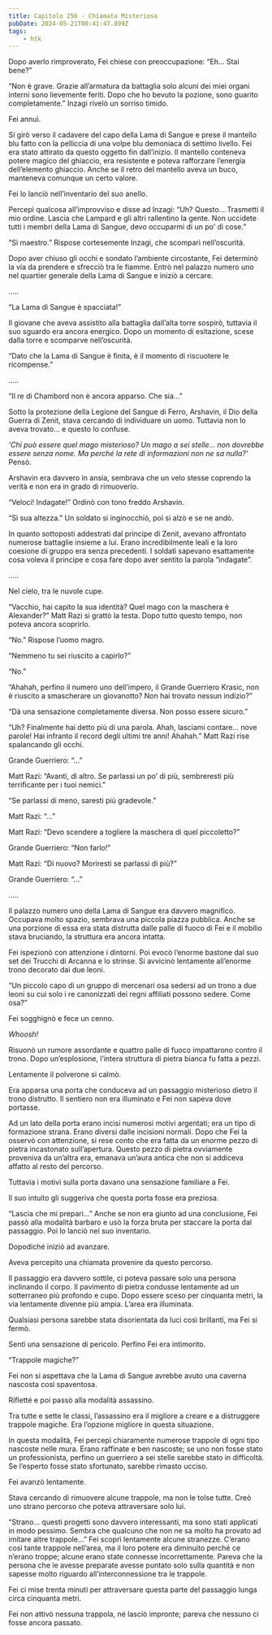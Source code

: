 ```yaml
---
title: Capitolo 256 - Chiamata Misteriosa
pubDate: 2024-05-21T00:41:47.899Z
tags:
    - htk
---
```


Dopo averlo rimproverato, Fei chiese con preoccupazione: “Eh… Stai bene?”

“Non è grave. Grazie all’armatura da battaglia solo alcuni dei miei organi interni sono lievemente feriti. Dopo che ho bevuto la pozione, sono guarito completamente.” Inzagi rivelò un sorriso timido.

Fei annuì.

Si girò verso il cadavere del capo della Lama di Sangue e prese il mantello blu fatto con la pelliccia di una volpe blu demoniaca di settimo livello. Fei era stato attirato da questo oggetto fin dall’inizio. Il mantello conteneva potere magico del ghiaccio, era resistente e poteva rafforzare l’energia dell’elemento ghiaccio. Anche se il retro del mantello aveva un buco, manteneva comunque un certo valore.

Fei lo lanciò nell’inventario del suo anello.

Percepì qualcosa all’improvviso e disse ad Inzagi: “Uh? Questo… Trasmetti il mio ordine. Lascia che Lampard e gli altri rallentino la gente. Non uccidete tutti i membri della Lama di Sangue, devo occuparmi di un po’ di cose.”

“Sì maestro.” Rispose cortesemente Inzagi, che scomparì nell’oscurità.

Dopo aver chiuso gli occhi e sondato l’ambiente circostante, Fei determinò la via da prendere e sfrecciò tra le fiamme. Entrò nel palazzo numero uno nel quartier generale della Lama di Sangue e iniziò a cercare.

…..

“La Lama di Sangue è spacciata!”

Il giovane che aveva assistito alla battaglia dall’alta torre sospirò, tuttavia il suo sguardo era ancora energico. Dopo un momento di esitazione, scese dalla torre e scomparve nell’oscurità.

“Dato che la Lama di Sangue è finita, è il momento di riscuotere le ricompense.”

…..

“Il re di Chambord non è ancora apparso. Che sia…”

Sotto la protezione della Legione del Sangue di Ferro, Arshavin, il Dio della Guerra di Zenit, stava cercando di individuare un uomo. Tuttavia non lo aveva trovato… e questo lo confuse.

<em>‘Chi può essere quel mago misterioso? Un mago a sei stelle… non dovrebbe essere senza nome. Ma perché la rete di informazioni non ne sa nulla?'</em> Pensò.

Arshavin era davvero in ansia, sembrava che un velo stesse coprendo la verità e non era in grado di rimuoverlo.

“Veloci! Indagate!” Ordinò con tono freddo Arshavin.

“Sì sua altezza.” Un soldato si inginocchiò, poi si alzò e se ne andò.

In quanto sottoposti addestrati dal principe di Zenit, avevano affrontato numerose battaglie insieme a lui. Erano incredibilmente leali e la loro coesione di gruppo era senza precedenti. I soldati sapevano esattamente cosa voleva il principe e cosa fare dopo aver sentito la parola “indagate”.

…..

Nel cielo, tra le nuvole cupe.

“Vacchio, hai capito la sua identità? Quel mago con la maschera è Alexander?” Matt Razi si grattò la testa. Dopo tutto questo tempo, non poteva ancora scoprirlo.

“No.” Rispose l’uomo magro.

“Nemmeno tu sei riuscito a capirlo?”

“No.”

“Ahahah, perfino il numero uno dell’impero, il Grande Guerriero Krasic, non è riuscito a smascherare un giovanotto? Non hai trovato nessun indizio?”

“Dà una sensazione completamente diversa. Non posso essere sicuro.”

“Uh? Finalmente hai detto più di una parola. Ahah, lasciami contare… nove parole! Hai infranto il record degli ultimi tre anni! Ahahah.” Matt Razi rise spalancando gli occhi.

Grande Guerriero: “...”

Matt Razi: “Avanti, dì altro. Se parlassi un po’ di più, sembreresti più terrificante per i tuoi nemici.”

“Se parlassi di meno, saresti più gradevole.”

Matt Razi: “...”

Matt Razi: “Devo scendere a togliere la maschera di quel piccoletto?”

Grande Guerriero: “Non farlo!”

Matt Razi: “Di nuovo? Moriresti se parlassi di più?”

Grande Guerriero: “...”

…..

Il palazzo numero uno della Lama di Sangue era davvero magnifico. Occupava molto spazio, sembrava una piccola piazza pubblica. Anche se una porzione di essa era stata distrutta dalle palle di fuoco di Fei e il mobilio stava bruciando, la struttura era ancora intatta.

Fei ispezionò con attenzione i dintorni. Poi evocò l’enorme bastone dal suo set dei Trucchi di Arcanna e lo strinse. Si avvicinò lentamente all’enorme trono decorato dai due leoni.

“Un piccolo capo di un gruppo di mercenari osa sedersi ad un trono a due leoni su cui solo i re canonizzati dei regni affiliati possono sedere. Come osa?”

Fei sogghignò e fece un cenno.

<em>Whoosh!</em>

Risuonò un rumore assordante e quattro palle di fuoco impattarono contro il trono. Dopo un’esplosione, l’intera struttura di pietra bianca fu fatta a pezzi.

Lentamente il polverone si calmò.

Era apparsa una porta che conduceva ad un passaggio misterioso dietro il trono distrutto. Il sentiero non era illuminato e Fei non sapeva dove portasse.

Ad un lato della porta erano incisi numerosi motivi argentati; era un tipo di formazione strana. Erano diversi dalle incisioni normali. Dopo che Fei la osservò con attenzione, si rese conto che era fatta da un enorme pezzo di pietra incastonato sull’apertura. Questo pezzo di pietra ovviamente proveniva da un’altra era, emanava un’aura antica che non si addiceva affatto al resto del percorso.

Tuttavia i motivi sulla porta davano una sensazione familiare a Fei.

Il suo intuito gli suggeriva che questa porta fosse era preziosa.

“Lascia che mi prepari…” Anche se non era giunto ad una conclusione, Fei passò alla modalità barbaro e usò la forza bruta per staccare la porta dal passaggio. Poi lo lanciò nel suo inventario.

Dopodiché iniziò ad avanzare.

Aveva percepito una chiamata provenire da questo percorso.

Il passaggio era davvero sottile, ci poteva passare solo una persona inclinando il corpo. Il pavimento di pietra condusse lentamente ad un sotterraneo più profondo e cupo. Dopo essere sceso per cinquanta metri, la via lentamente divenne più ampia. L’area era illuminata.

Qualsiasi persona sarebbe stata disorientata da luci così brillanti, ma Fei si fermò.

Sentì una sensazione di pericolo. Perfino Fei era intimorito.

“Trappole magiche?”

Fei non si aspettava che la Lama di Sangue avrebbe avuto una caverna nascosta così spaventosa.

Rifletté e poi passò alla modalità assassino.

Tra tutte e sette le classi, l’assassino era il migliore a creare e a distruggere trappole magiche. Era l’opzione migliore in questa situazione.

In questa modalità, Fei percepì chiaramente numerose trappole di ogni tipo nascoste nelle mura. Erano raffinate e ben nascoste; se uno non fosse stato un professionista, perfino un guerriero a sei stelle sarebbe stato in difficoltà. Se l’esperto fosse stato sfortunato, sarebbe rimasto ucciso.

Fei avanzò lentamente.

Stava cercando di rimuovere alcune trappole, ma non le tolse tutte. Creò uno strano percorso che poteva attraversare solo lui.

“Strano… questi progetti sono davvero interessanti, ma sono stati applicati in modo pessimo. Sembra che qualcuno che non ne sa molto ha provato ad imitare altre trappole…” Fei scoprì lentamente alcune stranezze. C’erano così tante trappole nell’area, ma il loro potere era diminuito perché ce n’erano troppe; alcune erano state connesse incorrettamente. Pareva che la persona che le avesse preparate avesse puntato solo sulla quantità e non sapesse molto riguardo all’interconnessione tra le trappole.

Fei ci mise trenta minuti per attraversare questa parte del passaggio lunga circa cinquanta metri.

Fei non attivò nessuna trappola, né lasciò impronte; pareva che nessuno ci fosse ancora passato.



